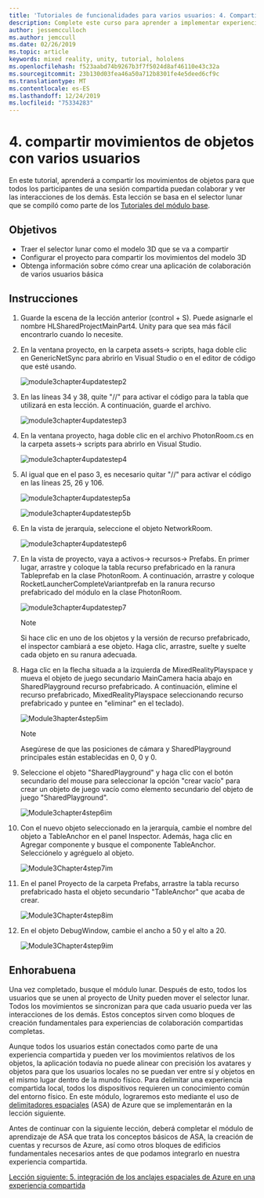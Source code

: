 ```yaml
---
title: 'Tutoriales de funcionalidades para varios usuarios: 4. Compartir movimientos de objetos con varios usuarios'
description: Complete este curso para aprender a implementar experiencias compartidas multiusuario en una aplicación de HoloLens 2.
author: jessemcculloch
ms.author: jemccull
ms.date: 02/26/2019
ms.topic: article
keywords: mixed reality, unity, tutorial, hololens
ms.openlocfilehash: f523aabd74b9267b3f7f5024d8af46110e43c32a
ms.sourcegitcommit: 23b130d03fea46a50a712b8301fe4e5deed6cf9c
ms.translationtype: MT
ms.contentlocale: es-ES
ms.lasthandoff: 12/24/2019
ms.locfileid: "75334283"
---
```

# <a name="4-sharing-object-movements-with-multiple-users"></a>4. compartir movimientos de objetos con varios usuarios

En este tutorial, aprenderá a compartir los movimientos de objetos para que todos los participantes de una sesión compartida puedan colaborar y ver las interacciones de los demás. Esta lección se basa en el selector lunar que se compiló como parte de los [Tutoriales del módulo base](mrlearning-base.md).

## <a name="objectives"></a>Objetivos

- Traer el selector lunar como el modelo 3D que se va a compartir
- Configurar el proyecto para compartir los movimientos del modelo 3D
- Obtenga información sobre cómo crear una aplicación de colaboración de varios usuarios básica

## <a name="instructions"></a>Instrucciones

1. Guarde la escena de la lección anterior (control + S). Puede asignarle el nombre HLSharedProjectMainPart4. Unity para que sea más fácil encontrarlo cuando lo necesite.

2. En la ventana proyecto, en la carpeta assets-> scripts, haga doble clic en GenericNetSync para abrirlo en Visual Studio o en el editor de código que esté usando.  

    ![module3chapter4updatestep2](images/module3chapter4updatestep2.png)

3. En las líneas 34 y 38, quite "//" para activar el código para la tabla que utilizará en esta lección. A continuación, guarde el archivo.

    ![module3chapter4updatestep3](images/module3chapter4updatestep3.png)

4. En la ventana proyecto, haga doble clic en el archivo PhotonRoom.cs en la carpeta assets-> scripts para abrirlo en Visual Studio.

    ![module3chapter4updatestep4](images/module3chapter4updatestep4.png)

5. Al igual que en el paso 3, es necesario quitar "//" para activar el código en las líneas 25, 26 y 106.

    ![module3chapter4updatestep5a](images/module3chapter4updatestep5a.png)

    ![module3chapter4updatestep5b](images/module3chapter4updatestep5b.png)

6. En la vista de jerarquía, seleccione el objeto NetworkRoom.

    ![module3chapter4updatestep6](images/module3chapter4updatestep6.png)

7. En la vista de proyecto, vaya a activos-> recursos-> Prefabs. En primer lugar, arrastre y coloque la tabla recurso prefabricado en la ranura Tableprefab en la clase PhotonRoom. A continuación, arrastre y coloque RocketLauncherCompleteVariantprefab en la ranura recurso prefabricado del módulo en la clase PhotonRoom.

    ![module3chapter4updatestep7](images/module3chapter4updatestep7.png)

    >[!NOTE]
    >Si hace clic en uno de los objetos y la versión de recurso prefabricado, el inspector cambiará a ese objeto. Haga clic, arrastre, suelte y suelte cada objeto en su ranura adecuada.

8. Haga clic en la flecha situada a la izquierda de MixedRealityPlayspace y mueva el objeto de juego secundario MainCamera hacia abajo en SharedPlayground recurso prefabricado. A continuación, elimine el recurso prefabricado, MixedRealityPlayspace seleccionando recurso prefabricado y puntee en "eliminar" en el teclado).

    ![Module3hapter4step5im](images/module3chapter4step5im.PNG)

    >[!NOTE]
    >Asegúrese de que las posiciones de cámara y SharedPlayground principales están establecidas en 0, 0 y 0.

9. Seleccione el objeto "SharedPlayground" y haga clic con el botón secundario del mouse para seleccionar la opción "crear vacío" para crear un objeto de juego vacío como elemento secundario del objeto de juego "SharedPlayground".

   ![Module3chapter4step6im](images/module3chapter4step6im.PNG)

10. Con el nuevo objeto seleccionado en la jerarquía, cambie el nombre del objeto a TableAnchor en el panel Inspector. Además, haga clic en Agregar componente y busque el componente TableAnchor. Selecciónelo y agréguelo al objeto.

    ![Module3Chapter4step7im](images/module3chapter4step7im.PNG)

11. En el panel Proyecto de la carpeta Prefabs, arrastre la tabla recurso prefabricado hasta el objeto secundario "TableAnchor" que acaba de crear.

    ![Module3Chapter4step8im](images/module3chapter4step8im.PNG)

12. En el objeto DebugWindow, cambie el ancho a 50 y el alto a 20.

    ![Module3Chapter4step9im](images/module3chapter4step11im.PNG)

## <a name="congratulations"></a>Enhorabuena

Una vez completado, busque el módulo lunar. Después de esto, todos los usuarios que se unen al proyecto de Unity pueden mover el selector lunar.  Todos los movimientos se sincronizan para que cada usuario pueda ver las interacciones de los demás. Estos conceptos sirven como bloques de creación fundamentales para experiencias de colaboración compartidas completas.

Aunque todos los usuarios están conectados como parte de una experiencia compartida y pueden ver los movimientos relativos de los objetos, la aplicación todavía no puede alinear con precisión los avatares y objetos para que los usuarios locales no se puedan ver entre sí y objetos en el mismo lugar dentro de la mundo físico. Para delimitar una experiencia compartida local, todos los dispositivos requieren un conocimiento común del entorno físico. En este módulo, lograremos esto mediante el uso de [delimitadores espaciales](<https://azure.microsoft.com//services/spatial-anchors/>) (ASA) de Azure que se implementarán en la lección siguiente.

Antes de continuar con la siguiente lección, deberá completar el módulo de aprendizaje de ASA que trata los conceptos básicos de ASA, la creación de cuentas y recursos de Azure, así como otros bloques de edificios fundamentales necesarios antes de que podamos integrarlo en nuestra experiencia compartida.

[Lección siguiente: 5. integración de los anclajes espaciales de Azure en una experiencia compartida](mrlearning-sharing(photon)-ch5.md)
